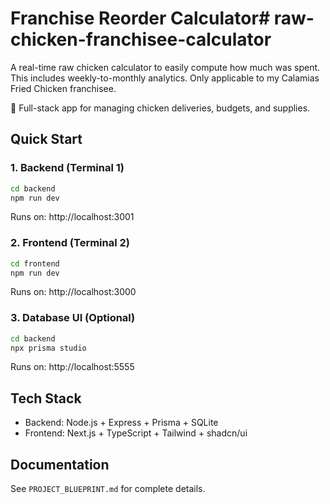 # Franchise Reorder Calculator# raw-chicken-franchisee-calculator

A real-time raw chicken calculator to easily compute how much was spent. This includes weekly-to-monthly analytics. Only applicable to my Calamias Fried Chicken franchisee.

🐔 Full-stack app for managing chicken deliveries, budgets, and supplies.

## Quick Start

### 1. Backend (Terminal 1)
```bash
cd backend
npm run dev
```
Runs on: http://localhost:3001

### 2. Frontend (Terminal 2)
```bash
cd frontend
npm run dev
```
Runs on: http://localhost:3000

### 3. Database UI (Optional)
```bash
cd backend
npx prisma studio
```
Runs on: http://localhost:5555

## Tech Stack
- Backend: Node.js + Express + Prisma + SQLite
- Frontend: Next.js + TypeScript + Tailwind + shadcn/ui

## Documentation
See `PROJECT_BLUEPRINT.md` for complete details.
